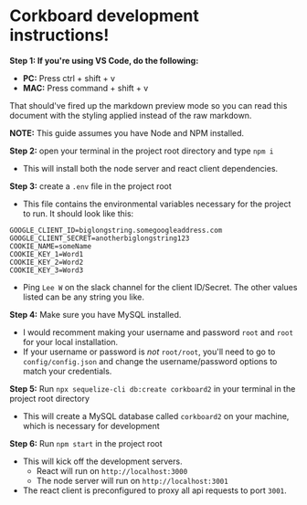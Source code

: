 # Corkboard development instructions!

**Step 1: If you're using VS Code, do the following:** 
* **PC:** Press ctrl + shift + v
* **MAC:** Press command + shift + v

That should've fired up the markdown preview mode so you can read this document with the styling applied instead of the raw markdown.

**NOTE:** This guide assumes you have Node and NPM installed.

**Step 2:** open your terminal in the project root directory and type `npm i`
* This will install both the node server and react client dependencies.

**Step 3:** create a `.env` file in the project root  

* This file contains the environmental variables necessary for the project to run. It should look like this:
```
GOOGLE_CLIENT_ID=biglongstring.somegoogleaddress.com
GOOGLE_CLIENT_SECRET=anotherbiglongstring123
COOKIE_NAME=someName
COOKIE_KEY_1=Word1
COOKIE_KEY_2=Word2
COOKIE_KEY_3=Word3
```
* Ping `Lee W` on the slack channel for the client ID/Secret. The other values listed can be any string you like.

**Step 4:** Make sure you have MySQL installed.
* I would recomment making your username and password `root` and `root` for your local installation.
* If your username or password is *not* `root/root`, you'll need to go to `config/config.json` and change the username/password options to match your credentials.

**Step 5:** Run `npx sequelize-cli db:create corkboard2` in your terminal in the project root directory
* This will create a MySQL database called `corkboard2` on your machine, which is necessary for development

**Step 6:** Run `npm start` in the project root
* This will kick off the development servers.
  * React will run on `http://localhost:3000`
  * The node server will run on `http://localhost:3001`
* The react client is preconfigured to proxy all api requests to port `3001`.

